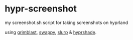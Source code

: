 # hypr-screenshot
my screenshot.sh script for taking screenshots on hyprland

using [grimblast](https://aur.archlinux.org/packages/grimblast-git), [swappy](https://archlinux.org/packages/extra/x86_64/swappy/), [slurp](https://archlinux.org/packages/extra/x86_64/slurp/) & [hyprshade](https://aur.archlinux.org/packages/hyprshade).
